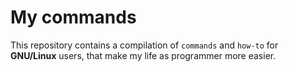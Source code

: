 # My commands

This repository contains a compilation of `commands` and `how-to` for **GNU/Linux** users, that make my life as programmer more easier.
